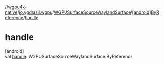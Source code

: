 //[wgpu4k-native](../../../../index.md)/[io.ygdrasil.wgpu](../../index.md)/[WGPUSurfaceSourceWaylandSurface](../index.md)/[[android]ByReference](index.md)/[handle](handle.md)

# handle

[android]\
val [handle](handle.md): WGPUSurfaceSourceWaylandSurface.ByReference